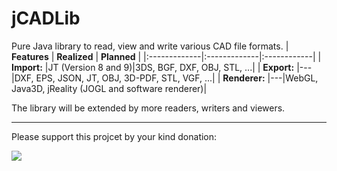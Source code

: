 # jCADLib #
Pure Java library to read, view and write various CAD file formats.
| **Features** | **Realized** | **Planned** |
|:-------------|:-------------|:------------|
| **Import:** |JT (Version 8 and 9)|3DS, BGF, DXF, OBJ, STL, ...|
| **Export:** |---|DXF, EPS, JSON, JT, OBJ, 3D-PDF, STL, VGF, ...|
| **Renderer:** |---|WebGL, Java3D, jReality (JOGL and software renderer)|

The library will be extended by more readers, writers and viewers.


---

Please support this projcet by your kind donation:

[![](https://www.paypalobjects.com/en_US/DE/i/btn/btn_donateCC_LG.gif)](https://www.paypal.com/cgi-bin/webscr?business=RFP9BE7N8DQ7Y&cmd=_donations&currency_code=EUR&item_name=jCADLib-Support)
